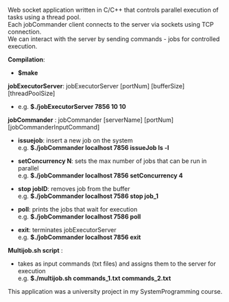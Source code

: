 Web socket application written in C/C++ that controls parallel execution of tasks using a thread pool.  
Each jobCommander client connects to the server via sockets using TCP connection.  
We can interact with the server by sending commands - jobs for controlled execution.



**Compilation**:
- **$make**

**jobExecutorServer**: jobExecutorServer [portNum] [bufferSize] [threadPoolSize]
    
- e.g. **$./jobExecutorServer 7856 10 10**
   

**jobCommander** : jobCommander [serverName] [portNum] [jobCommanderInputCommand]

- **issuejob**:  insert a new job on the system   
    e.g. **$./jobCommander localhost 7856 issueJob ls -l**
    
- **setConcurrency N**: sets the max number of jobs that can be run in parallel  
    e.g. **$./jobCommander localhost 7856 setConcurrency 4**
    
- **stop jobID**: removes job from the buffer   
    e.g. **$./jobCommander localhost 7586 stop job_1**

- **poll**: prints the jobs that wait for execution  
    e.g. **$./jobCommander localhost 7586 poll**
    
- **exit**: terminates jobExecutorServer  
    e.g. **$./jobCommander localhost 7856 exit**


**Multijob.sh script** :
    
- takes as input commands (txt files) and assigns them to the server for execution   
    e.g. **$./multijob.sh commands_1.txt commands_2.txt**

        
This application was a university project in my SystemProgramming course.
    	

